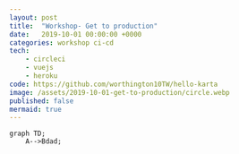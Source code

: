 ```yaml
---
layout: post
title:  "Workshop- Get to production"
date:   2019-10-01 00:00:00 +0000
categories: workshop ci-cd
tech:
    - circleci
    - vuejs
    - heroku
code: https://github.com/worthington10TW/hello-karta
image: /assets/2019-10-01-get-to-production/circle.webp
published: false
mermaid: true
---
```

```mermaid
graph TD;
    A-->Bdad;
```
<!--more-->


